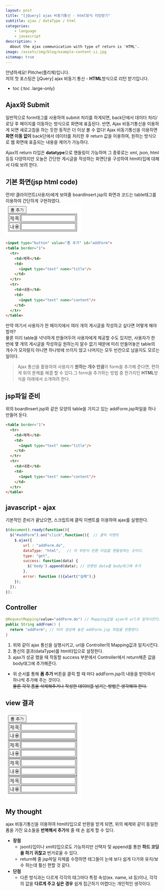 ```yaml
---
layout: post
title: "[jQuery] ajax 비동기통신 - html방식 리턴받기"
subtitle: ajax / dataType / html
categories:
    - language
    - javascript
description: >
  About the ajax communication with type of return is 'HTML'.
image: /assets/img/blog/example-content-ii.jpg
sitemap: true
---
```


안녕하세요! Plitche(플리체)입니다.  
저의 첫 포스팅은 [jQuery] ajax 비동기 통신 - **HTML**방식으로 리턴 받기입니다.

* toc
{:toc .large-only}

## Ajax와 Submit
일반적으로 form태그를 사용하여 submit 처리를 하게되면, back단에서 데이터 처리/로딩 후 페이지를 이동하는 방식으로 화면에 표출된다. 반면, Ajax 비동기통신을 이용하게 되면 새로고침을 하는 듯한 동작은 더 이상 볼 수 없다! Ajax 비동기통신을 이용하면 **화면 이동 없이** back단에서 데이터를 처리한 후 return 값을 이용하여, 원하는 방식으로 웹 화면에 표출되는 내용을 제어가 가능하다.

Ajax의 return 타입은 **datatype**으로 핸들링이 가능하며 그 종류로는 xml, json, html 등등 다양하지만 오늘은 간단한 게시글을 작성하는 화면단을 구성하여 html타입에 대해서 다뤄 보려 한다.

## 기본 화면(jsp html code)
먼저! 클라이언트(사용자)에게 보여줄 boardInsert.jsp의 화면과 코드는 table태그를 이용하여 간단하게 구현하였다.<br/>
![](/assets/post/javascript/ajax-html-01-01.PNG)

```html
<input type="button" value="폼 추가" id="addForm">
<table border="1">
  <tr>
    <td>제목</td>
    <td>
      <input type="text" name="title"/>
    </td>
  </tr>
  <tr>
    <td>내용</td>
    <td>
      <input type="text" name="content"/>
    </td>
  </tr>
</table>
```
만약 여기서 사용자가 한 페이지에서 여러 개의 게시글을 작성하고 싶다면 어떻게 해야할까?  
물론 미리 table을 넉넉하게 만들어두어 사용자에게 제공할 수도 있지만, 사용자가 한 번에 몇 개의 게시글을 작성하길 원하는지 알수 없기 때문에 미리 만들어놓은 table의 개수가 모자랄지 아니면 하나밖에 쓰이지 않고 나머지는 모두 빈칸으로 남을지도 모르는 일이다.  
> Ajax 통신을 활용하여 사용자가 **원하는 개수 만큼**의 form을 추가해 준다면, 편하게 위의 문제를 해결 할 수 있다.그 form을 추가하는 방법 중 한가지인 **HTML**방식을 아래에서 소개하려 한다.

## jsp파일 준비
위의 boardInsert.jsp와 같은 모양의 table을 가지고 있는 addForm.jsp파일을 하나 만들어 둔다.
```html
<table border="1">
  <tr>
    <td>제목</td>
    <td>
      <input type="text" name="title"/>
    </td>
  </tr>
  <tr>
    <td>내용</td>
    <td>
      <input type="text" name="content"/>
    </td>
  </tr>
</table>
```

## javascript - ajax
기본적인 준비가 끝났으면, 스크립트에 클릭 이벤트를 이용하여 ajax를 실행한다.
```js
$(document).ready(function(){
  $("#addForm").on("click",function(){	// 클릭 이벤트
    $.ajax({
        url : "addForm.do",
        dataType: "html",	// 이 부분이 반환 타입을 핸들링하는 곳이다.
        type: "get",
        success: function(data) {
          $('body').append(data); // 반환된 data를 body태그에 추가
        },
        error: function (){alert("실패");}
    });
  });
});
```
## Controller
```java
@RequestMapping(value="addForm.do") // Mapping값을 ajax의 url과 일치시킨다.
public String addFrom() {
  return "addForm"; // 미리 생성해 놓은 addForm.jsp 파일을 반환한다.
}
```

1. 위와 같이 ajax 통신을 실행시키고, url을 Controller의 Mapping값과 일치시킨다.  
2. 통신의 결과(dataType)를 html타입으로 설정한다.  
3. ajax가 성공 했을 때 작동할 success 부분에서 Controller에서 return해준 값을 body태그에 추가해준다.  

* 위 순서를 통해 **폼 추가** 버튼을 클릭 할 때 마다 addForm.jsp의 내용을 받아와서 하나씩 추가해 주는 것이다.  
~~물론 각각 폼을 삭제해주거나 작성한 데이터를 넘기는 방법은 생각해야 한다.~~

## view 결과
![](/assets/post/javascript/ajax-html-01-02.PNG)

## My thought
ajax 비동기통신을 이용하여 html타입으로 반환을 받게 되면, 위의 예제와 같이 동일한 폼을 가진 요소들을 **반복해서 추가**해 줄 때 손 쉽게 할 수 있다. 
- **장점**
  - json타입이나 xml타입으로도 가능하지만 선택자 및 append를 통한 **하드 코딩을 하기 귀찮고** 번거로울 수 있다. 
  - return해 줄 jsp파일 자체를 수정하면 태그들이 눈에 보다 쉽게 다가와 유지/보수 하는데 훨신 편할 것 같다.
- **단점**
  - 다른 방식과는 다르게 각각의 태그마다 특정 속성(ex. name, id 등)이나, 각각의 값을 **다르게 주고 싶은 경우** 쉽게 접근하기 어렵다는 개인적인 생각이다.
